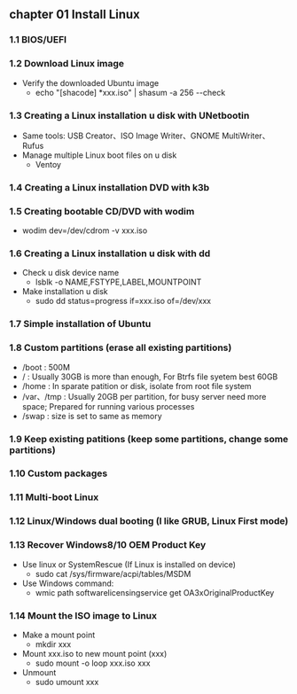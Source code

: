 ## chapter 01 Install Linux
### 1.1 BIOS/UEFI
### 1.2 Download Linux image
* Verify the downloaded Ubuntu image
  * echo "[shacode] *xxx.iso" | shasum -a 256 --check
### 1.3 Creating a Linux installation u disk with UNetbootin
* Same tools: USB Creator、ISO Image Writer、GNOME MultiWriter、Rufus
* Manage multiple Linux boot files on u disk
  * Ventoy
### 1.4 Creating a Linux installation DVD with k3b
### 1.5 Creating bootable CD/DVD with wodim
* wodim dev=/dev/cdrom -v xxx.iso
### 1.6 Creating a Linux installation u disk with dd 
* Check u disk device name
  * lsblk -o NAME,FSTYPE,LABEL,MOUNTPOINT
* Make installation u disk
  * sudo dd status=progress if=xxx.iso of=/dev/xxx
### 1.7 Simple installation of Ubuntu
### 1.8 Custom partitions (erase all existing partitions)
* /boot : 500M
* / : Usually 30GB is more than enough, For Btrfs file syetem best 60GB
* /home : In sparate patition or disk, isolate from root file system
* /var、/tmp : Usually 20GB per partition, for busy server need more space; Prepared for running various processes
* /swap : size is set to same as memory
### 1.9 Keep existing patitions (keep some partitions, change some partitions)
### 1.10 Custom packages
### 1.11 Multi-boot Linux
### 1.12 Linux/Windows dual booting (I like GRUB, Linux First mode)
### 1.13 Recover Windows8/10 OEM Product Key
* Use linux or SystemRescue (If Linux is installed on device) 
  * sudo cat /sys/firmware/acpi/tables/MSDM
* Use Windows command:
  * wmic path softwarelicensingservice get OA3xOriginalProductKey
### 1.14 Mount the ISO image to Linux
* Make a mount point
  * mkdir xxx
* Mount xxx.iso to new mount point (xxx)
  * sudo mount -o loop xxx.iso xxx 
* Unmount
  * sudo umount xxx



